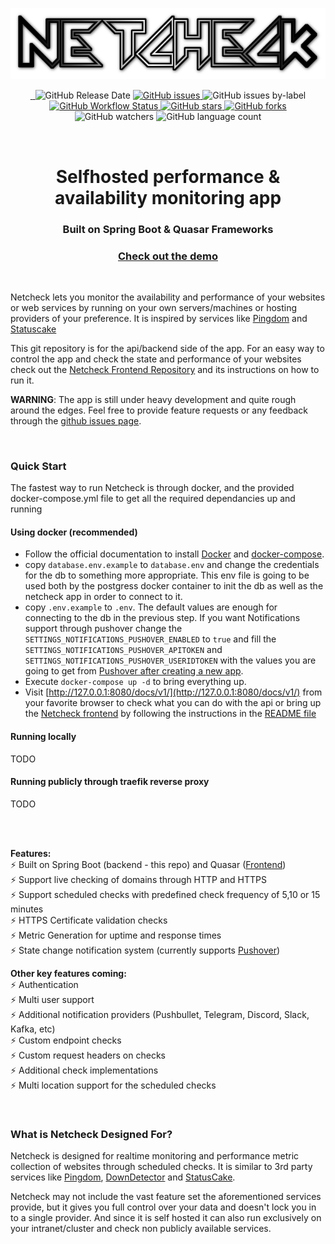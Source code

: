 [![NetCheck](https://github.com/memphisx/netcheck-frontend/raw/master/src/assets/netcheck-logo.png)](https://ncheck.eu)
<!-- prettier-ignore-start -->
<p align="center">
  <a aria-label="License" href="https://github.com/memphisx/netcheck-api/blob/master/LICENSE">
    <img alt="" src="https://img.shields.io/github/license/memphisx/netcheck-api?style=for-the-badge&labelColor=000000&color=blue">
  </a>
  <a aria-label="Docker image version" href="https://hub.docker.com/repository/docker/memphisx/netcheck-api">
    <img alt="" src="https://img.shields.io/docker/v/memphisx/netcheck-api/latest?style=for-the-badge&label=Version">
  </a>
  <img alt="GitHub Release Date" src="https://img.shields.io/github/release-date/memphisx/netcheck-api?style=for-the-badge">
  <a href="https://github.com/memphisx/netcheck-api/issues">
    <img alt="GitHub issues" src="https://img.shields.io/github/issues/memphisx/netcheck-api?style=for-the-badge">
  </a>
  <img alt="GitHub issues by-label" src="https://img.shields.io/github/issues/memphisx/netcheck-api/bug?style=for-the-badge">
  <a href="https://github.com/memphisx/netcheck-api/actions">
    <img alt="GitHub Workflow Status" src="https://img.shields.io/github/workflow/status/memphisx/netcheck-api/Run%20Unit%20Tests?style=for-the-badge">
  </a>
    <a href="https://github.com/memphisx/netcheck-api/stargazers">
      <img alt="GitHub stars" src="https://img.shields.io/github/stars/memphisx/netcheck-api?style=for-the-badge">
    </a>
    <a href="https://github.com/memphisx/netcheck-api/network">
      <img alt="GitHub forks" src="https://img.shields.io/github/forks/memphisx/netcheck-api?style=for-the-badge">
    </a>
    <img alt="GitHub watchers" src="https://img.shields.io/github/watchers/memphisx/netcheck-api?style=for-the-badge">
  <img alt="GitHub language count" src="https://img.shields.io/github/languages/count/memphisx/netcheck-api?style=for-the-badge">
</p>
<!-- prettier-ignore-end -->


<br>

<h1 align="center">Selfhosted performance & availability monitoring app</h1>
<h3 align="center">Built on Spring Boot & Quasar Frameworks</h3>
<h3 align="center"><a href="https://demo.ncheck.eu" target="_blank">Check out the demo</a></h3>

<br>

Netcheck lets you monitor the availability and performance of your websites or web services by running on your own 
servers/machines or hosting providers of your preference. 
It is inspired by services like [Pingdom](https://www.pingdom.com) and [Statuscake](https://www.statuscake.com) 

This git repository is for the api/backend side of the app. For an easy way to control the app and check the state and performance 
of your websites check out the [Netcheck Frontend Repository](https://github.com/memphisx/netcheck-frontend) and its instructions on how to run it. 

**WARNING**: The app is still under heavy development and quite rough around the edges.
Feel free to provide feature requests or any feedback through the 
[github issues page](https://github.com/memphisx/netcheck-api/issues).

<br>

### Quick Start

The fastest way to run Netcheck is through docker, and the provided docker-compose.yml file to get all the required dependancies up and running

#### Using docker (recommended)

* Follow the official documentation to install [Docker](https://docs.docker.com/get-docker/) 
and [docker-compose](https://docs.docker.com/compose/install/).
* copy `database.env.example` to `database.env` and change the credentials for the db to something more appropriate.
This env file is going to be used both by the postgress docker container to init the db as well as the netcheck app 
in order to connect to it. 
* copy `.env.example` to `.env`. The default values are enough for connecting to the db in the previous step. 
If you want Notifications support through pushover change the `SETTINGS_NOTIFICATIONS_PUSHOVER_ENABLED` to `true` 
and fill the `SETTINGS_NOTIFICATIONS_PUSHOVER_APITOKEN` and `SETTINGS_NOTIFICATIONS_PUSHOVER_USERIDTOKEN`
with the values you are going to get from [Pushover after creating a new app](https://pushover.net/apps/build).
* Execute `docker-compose up -d` to bring everything up.
* Visit [http://127.0.0.1:8080/docs/v1/](http://127.0.0.1:8080/docs/v1/) from your favorite browser to check what 
you can do with the api or bring up the [Netcheck frontend](https://github.com/memphisx/netcheck-frontend) 
by following the instructions in the [README file](https://github.com/memphisx/netcheck-frontend/blob/develop/README.md)

#### Running locally
TODO

#### Running publicly through traefik reverse proxy
TODO

<br><br>

**Features:**<br>
⚡️ Built on Spring Boot (backend - this repo) and Quasar (<a href ="">Frontend</a>)<br>
⚡️ Support live checking of domains through HTTP and HTTPS<br>
⚡️ Support scheduled checks with predefined check frequency of 5,10 or 15 minutes<br>
⚡️ HTTPS Certificate validation checks<br>
⚡️ Metric Generation for uptime and response times<br>
⚡️ State change notification system (currently supports <a href="https://pushover.net/">Pushover</a>)<br>

**Other key features coming:**<br>
⚡️ Authentication <br>
⚡️ Multi user support<br>
⚡️ Additional notification providers (Pushbullet, Telegram, Discord, Slack, Kafka, etc)<br>
⚡️ Custom endpoint checks<br>
⚡️ Custom request headers on checks<br>
⚡ Additional check implementations<br>
⚡️ Multi location support for the scheduled checks<br>

<br>

### What is Netcheck Designed For?

Netcheck is designed for realtime monitoring and performance metric collection of websites through scheduled checks. 
It is similar to 3rd party services like [Pingdom](https://pingdom.com), [DownDetector](https://downdetector.co.uk) 
and [StatusCake](https://statuscake.com). 

Netcheck may not include the vast feature set the aforementioned services provide, but it gives you full control 
over your data and doesn't lock you in to a single provider. And since it is self hosted it can also run exclusively 
on your intranet/cluster and check non publicly available services.

<br>